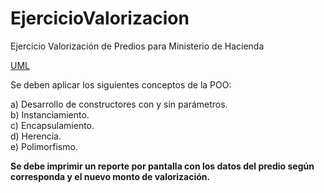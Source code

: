 # EjercicioValorizacion
Ejercicio Valorización de Predios para Ministerio de Hacienda


[UML](https://drive.google.com/file/d/1etOfMi0b8h7QnmMUHkbRnCHMuCzrwKEq/view?usp=sharing)

Se deben aplicar los siguientes conceptos de la POO:

a) Desarrollo de constructores con y sin parámetros.  
b) Instanciamiento.  
c) Encapsulamiento.  
d) Herencia.  
e) Polimorfismo.  


**Se debe imprimir un reporte por pantalla con los datos del predio según corresponda y el nuevo monto de valorización.**

